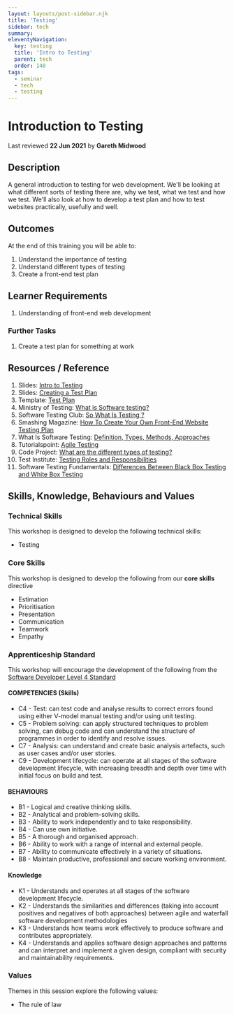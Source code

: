 ```yaml
---
layout: layouts/post-sidebar.njk
title: 'Testing'
sidebar: tech
summary:
eleventyNavigation:
  key: testing
  title: 'Intro to Testing'
  parent: tech
  order: 140
tags:
  - seminar
  - tech
  - testing
---
```


# Introduction to Testing

Last reviewed **22 Jun 2021** by **Gareth Midwood**

## Description

A general introduction to testing for web development. We'll be looking at what different sorts of testing there are, why we test, what we test and how we test. We'll also look at how to develop a test plan and how to test websites practically, usefully and well.

## Outcomes

At the end of this training you will be able to:

1. Understand the importance of testing
1. Understand different types of testing
1. Create a front-end test plan

## Learner Requirements

1. Understanding of front-end web development

### Further Tasks

1. Create a test plan for something at work

## Resources / Reference

1. Slides: [Intro to Testing](https://docs.google.com/presentation/d/1QEsdlkuIHXfhpiFuUQZfHSJmQ_zg63nErje_H_Brewc/edit?usp=sharing)
1. Slides: [Creating a Test Plan](https://docs.google.com/presentation/d/1ajH7E0dfMulYMhnXFeGDqO5dq9vpx03kn02y53zufis)
1. Template: [Test Plan](https://docs.google.com/document/d/1e2mvbgR_3O7jbegTOqC8wOXKvM9mZwpMFH-gIUScLxs/edit#)
1. Ministry of Testing: [What is Software testing?](https://www.ministryoftesting.com/dojo/lessons/so-what-is-software-testing)
1. Software Testing Club: [So What Is Testing ?](http://www.softwaretestingclub.com/forum/topics/so-what-is-software-testing)
1. Smashing Magazine: [How To Create Your Own Front-End Website Testing Plan](https://www.smashingmagazine.com/2014/11/how-to-create-your-own-front-end-website-testing-plan/)
1. What Is Software Testing: [Definition, Types, Methods, Approaches](https://www.softwaretestingmaterial.com/software-testing/)
1. Tutorialspoint: [Agile Testing](https://www.tutorialspoint.com/agile_testing/agile_testing_quick_guide.htm)
1. Code Project: [What are the different types of testing?](https://www.codeproject.com/Tips/351122/What-is-software-testing-What-are-the-different-ty)
1. Test Institute: [Testing Roles and Responsibilities](https://www.test-institute.org/Software_Testing_Roles_And_Responsibilities.php)
1. Software Testing Fundamentals: [Differences Between Black Box Testing and White Box Testing](http://softwaretestingfundamentals.com/differences-between-black-box-testing-and-white-box-testing/)

## Skills, Knowledge, Behaviours and Values

### Technical Skills

This workshop is designed to develop the following technical skills:

- Testing

### Core Skills

This workshop is designed to develop the following from our **core skills** directive

- Estimation
- Prioritisation
- Presentation
- Communication
- Teamwork
- Empathy

### Apprenticeship Standard

This workshop will encourage the development of the following from the [Software Developer Level 4 Standard](https://www.instituteforapprenticeships.org/apprenticeship-standards/software-developer/)

#### COMPETENCIES (Skills)

- C4 - Test: can test code and analyse results to correct errors found using either V-model manual testing and/or using unit testing.
- C5 - Problem solving: can apply structured techniques to problem solving, can debug code and can understand the structure of programmes in order to identify and resolve issues.
- C7 - Analysis: can understand and create basic analysis artefacts, such as user cases and/or user stories.
- C9 - Development lifecycle: can operate at all stages of the software development lifecycle, with increasing breadth and depth over time with initial focus on build and test.

#### BEHAVIOURS

- B1 - Logical and creative thinking skills.
- B2 - Analytical and problem-solving skills.
- B3 - Ability to work independently and to take responsibility.
- B4 - Can use own initiative.
- B5 - A thorough and organised approach.
- B6 - Ability to work with a range of internal and external people.
- B7 - Ability to communicate effectively in a variety of situations.
- B8 - Maintain productive, professional and secure working environment.

#### Knowledge

- K1 - Understands and operates at all stages of the software development lifecycle.
- K2 - Understands the similarities and differences (taking into account positives and negatives of both approaches) between agile and waterfall software development methodologies
- K3 - Understands how teams work effectively to produce software and contributes appropriately.
- K4 - Understands and applies software design approaches and patterns and can interpret and implement a given design, compliant with security and maintainability requirements.

### Values

Themes in this session explore the following values:

- The rule of law
